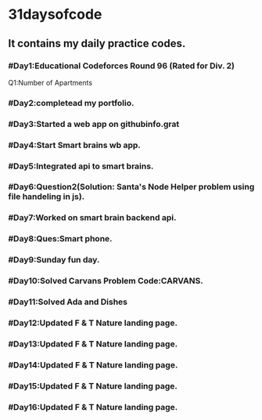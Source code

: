 # 31daysofcode
## It contains my daily practice codes.
### #Day1:Educational Codeforces Round 96 (Rated for Div. 2) 
Q1:Number of Apartments
### #Day2:completead my portfolio.
### #Day3:Started a web app on githubinfo.grat 
### #Day4:Start Smart brains wb app.
### #Day5:Integrated api to smart brains.
### #Day6:Question2(Solution: Santa's Node Helper problem using file handeling in js).
### #Day7:Worked on smart brain backend api.
### #Day8:Ques:Smart phone.
### #Day9:Sunday fun day.
### #Day10:Solved Carvans Problem Code:CARVANS.
### #Day11:Solved Ada and Dishes
### #Day12:Updated F & T Nature landing page.
### #Day13:Updated F & T Nature landing page.
### #Day14:Updated F & T Nature landing page.
### #Day15:Updated F & T Nature landing page.
### #Day16:Updated F & T Nature landing page.







